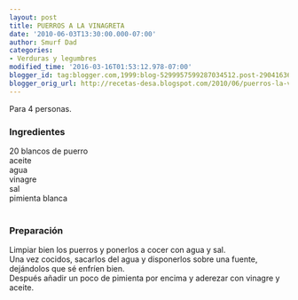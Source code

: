```yaml
---
layout: post
title: PUERROS A LA VINAGRETA
date: '2010-06-03T13:30:00.000-07:00'
author: Smurf Dad
categories:
- Verduras y legumbres
modified_time: '2016-03-16T01:53:12.978-07:00'
blogger_id: tag:blogger.com,1999:blog-5299957599287034512.post-2904163680630422774
blogger_orig_url: http://recetas-desa.blogspot.com/2010/06/puerros-la-vinagreta.html
---
```


Para 4 personas.<br /><h3>Ingredientes</h3>20 blancos de puerro<br />aceite<br />agua<br />vinagre<br />sal<br />pimienta blanca<br /><br /><h3>Preparación</h3>Limpiar bien los puerros y ponerlos a cocer con agua y sal.<br />Una vez cocidos, sacarlos del agua y disponerlos sobre una fuente, dejándolos que sé enfríen bien.<br />Después añadir un poco de pimienta por encima y aderezar con vinagre y aceite.